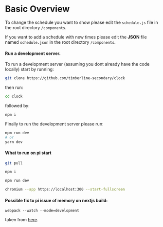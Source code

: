 # Basic Overview

To change the schedule you want to show please edit the `schedule.js` file in the root directory `/components`.

If you want to add a schedule with new times please edit the **JSON** file named `schedule.json` in the root directory `/components`.

#### Run a development server.

To run a development server (assuming you dont already have the code locally) start by running:

```bash
git clone https://github.com/timberline-secondary/clock
```

then run:

```bash
cd clock
```

followed by:

```bash
npm i
```

Finally to run the development server please run:

```bash
npm run dev
# or
yarn dev
```

#### What to run on pi start

```bash
git pull
```

```bash
npm i
```

```bash
npm run dev
```

```bash
chromium --app https://localhost:300 --start-fullscreen
```

#### Possible fix to pi issue of memory on nextjs build:

`webpack --watch --mode=development`

taken from [here](https://github.com/vercel/next.js/issues/20445).
